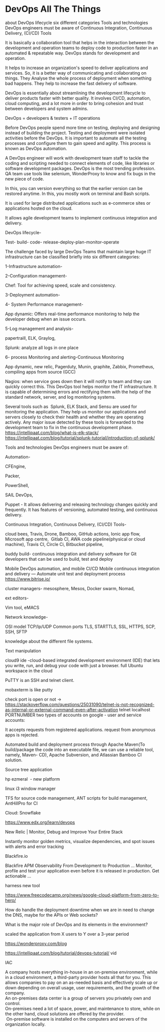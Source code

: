 # DevOps All The Things 

about
DevOps lifecycle
six different categories
Tools and technologies DevOps engineers must be aware of
Continuous Integration, Continuous Delivery, (CI/CD) Tools

It is basically a collaboration tool that helps in the interaction between the development and operation teams to deploy code to production faster in an automated & repeatable way. DevOps stands for development and operation.

It helps to increase an organization's speed to deliver applications and services. So, it is a better way of communicating and collaborating on things. They Analyse the whole process of deployment when something bad happens. They help to increase the fast delivery of software.

DevOps is essentially about streamlining the development lifecycle to deliver products faster with better quality. It involves CI/CD, automation, cloud computing, and a lot more in order to bring cohesion and trust between developers and system admins.

DevOps = developers & testers + IT operations

Before DevOps people spend more time on testing, deploying and designing instead of building the project. Testing and deployment were isolated activities before the DevOps. It is important to automate all the testing processes and configure them to gain speed and agility. This process is known as DevOps automation.

A DevOps engineer will work with development team staff to tackle the coding and scripting needed to connect elements of code, like libraries or software development packages. DevOps is the most trending profession. QA team use tools like selenium, WonderProxy to know and fix bugs in the new piece of code.

In this, you can version everything so that the earlier version can be restored anytime. In this, you mostly work on terminal and Bash scripts.

It is used for large distributed applications such as e-commerce sites or applications hosted on the cloud.

It allows agile development teams to implement continuous integration and delivery.  

DevOps lifecycle-

Test- build- code- release-deploy-plan-monitor-operate

The challenge faced by large DevOps Teams that maintain large huge IT infrastructure can be classified briefly into six different categories:

1-Infrastructure automation-



2-Configuration management-

Chef: Tool for achieving speed, scale and consistency.

3-Deployment automation-

4- System Performance management-

App dynamic: Offers real-time performance monitoring to help the developer debug when an issue occurs.

5-Log management and analysis-

papertraill, ELK, Graylog, 

Splunk: analyze all logs in one place

6- process Monitoring and alerting-Continuous Monitoring

App dynamic, new relic, Pagerduty, Munin, graphite, Zabbix, Prometheus, compiling apps from source (GCC)

Nagios: when service goes down then it will notify to team and they can quickly correct this. This DevOps tool helps monitor the IT infrastructure. It is capable of determining errors and rectifying them with the help of the standard network, server, and log monitoring systems.

Several tools such as  Splunk, ELK Stack, and Sensu are used for monitoring the application. They help us monitor our applications and servers closely to check their health and whether they are operating actively. Any major issue detected by these tools is forwarded to the development team to fix in the continuous development phase.
https://intellipaat.com/blog/what-is-elk-stack/
https://intellipaat.com/blog/tutorial/splunk-tutorial/introduction-of-splunk/

Tools and technologies DevOps engineers must be aware of:

Automation-

CFEngine,

Packer,

PowerShell,

SAIL DevOps,

Puppet - It allows delivering and releasing technology changes quickly and frequently. It has features of versioning, automated testing, and continuous delivery.

Continuous Integration, Continuous Delivery, (CI/CD) Tools-

cloud bees, Travis, Drone, Bamboo, GitHub actions, Ionic app flow, Microsoft app centre,  Gitlab CI, AWA code pipeline(physical or cloud machine), Travis CI, Circle Ci, Bitbucket pipeline,

buddy build- continuous integration and delivery software for Git developers that can be used to build, test and deploy

Mobile DevOps automation, and mobile CI/CD
Mobile continuous integration and delivery — Automate unit test and deployment process
https://www.bitrise.io/

cluster managers- mesosphere, Mesos, Docker swarm, Nomad, 

ext editors-

Vim tool, eMACS

Network knowledge-

OSI model TCP/Ip/UDP Common ports TLS, STARTTLS, SSL, HTTPS, SCP, SSH, SFTP

knowledge about the different file systems.

Text manipulation

cloud9 ide -cloud-based integrated development environment (IDE) that lets you write, run, and debug your code with just a browser. full Ubuntu workspace in the cloud

PuTTY is an SSH and telnet client.

mobaxterm is like putty

check port is open or not ->  
https://stackoverflow.com/questions/25031090/telnet-is-not-recognized-as-internal-or-external-command-even-after-activation 
telnet localhost PORTNUMBER
two types of accounts on google - user and service accounts:

It accepts requests from registered applications. request from anonymous apps is rejected.

Automated build and deployment process through Apache Maven(To build/package the code into an executable file, we can use a reliable tool, namely, Maven- CD), Apache Subversion, and Atlassian Bamboo CI solution.

Source tree application

hp ezmeral  - new platform

linux i3 window manager

TFS for source code management, ANT scripts for build management, AntHillPro for CI

Cloud: Snowflake

https://www.edx.org/learn/devops


New Relic | Monitor, Debug and Improve Your Entire Stack

Instantly monitor golden metrics, visualize dependencies, and spot issues with alerts and error tracking

Blackfire.io

Blackfire APM Observability From Development to Production ... Monitor, profile and test your application even before it is released in production. Get actionable ...

harness new tool

https://www.freecodecamp.org/news/google-cloud-platform-from-zero-to-hero/

How do handle the deployment downtime when we are in need to change the DNS, maybe for the APIs or Web sockets?

What is the major role of DevOps and its elements in the environment?

scaled the application from X users to Y over a 3-year period

https://wonderproxy.com/blog

https://intellipaat.com/blog/tutorial/devops-tutorial/  vid

IAC

  A company hosts everything in-house in an on-premise environment, while in a cloud environment, a third-party provider hosts all that for you. This allows companies to pay on an as-needed basis and effectively scale up or down depending on overall usage, user requirements, and the growth of the company.			
An on-premises data center is a group of servers you privately own and control.			
On-premises need a lot of space, power, and maintenance to store, while on the other hand, cloud solutions are offered by the provider.			
 On-premise software is installed on the computers and servers of the organization locally.	